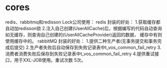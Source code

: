 # cores
redis、rabbitmq和redisson Lock公司使用：
    redis 封装的好处：
    1.获取缓存都自动加redisson锁
    2.注入自己创建(UserAllCache)后，根据编写的代码自动查询如无缓存，则查询自己创建的(UserAllCacheProvider)返回的数据，
      缓存中有则使用缓存中的。
    rabbitMQ 封装的好处：
    1.提供二种生产者(无事务提交和事务完成后提交)
    2.生产者失败后自动保存到失败记录表中t_vos_common_fail_retry
    3.消费者消费失败后保存到失败记录表中t_vos_common_fail_retry
    4.提供重试接口，用于XXL-JOB使用。重试次数 5次。
    